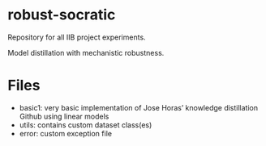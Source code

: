 # robust-socratic
Repository for all IIB project experiments.

Model distillation with mechanistic robustness.

# Files

- basic1: very basic implementation of Jose Horas’ knowledge distillation Github using linear models
- utils: contains custom dataset class(es)
- error: custom exception file

